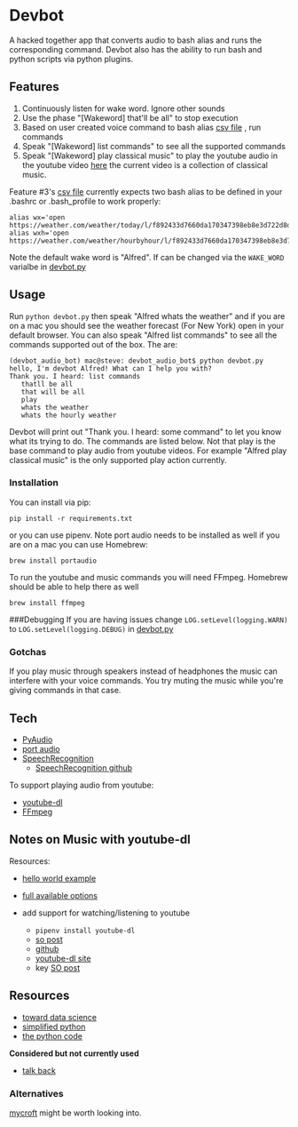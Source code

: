 # Devbot
A hacked together app that converts audio to bash alias and runs the corresponding 
command. Devbot also has the ability to run bash and python scripts via python 
plugins.


## Features
 1. Continuously listen for wake word. Ignore other sounds
 2. Use the phase "[Wakeword] that'll be all" to stop execution
 3. Based on user created voice command to bash alias [csv file](cmd_alias_map.csv)
 , run commands
 4. Speak "[Wakeword] list commands" to see all the supported commands
 5. Speak "[Wakeword] play classical music" to play the youtube audio
   in the youtube video [here](actions/youtube_playlists/classical.txt)
   the current video is a collection of classical music.
 
Feature #3's [csv file](cmd_alias_map.csv) currently expects two bash alias to be
defined in your .bashrc or .bash_profile to work properly:
```
alias wx='open https://weather.com/weather/today/l/f892433d7660da170347398eb8e3d722d8d362fe7dd15af16ce88324e1b96e70'
alias wxh='open https://weather.com/weather/hourbyhour/l/f892433d7660da170347398eb8e3d722d8d362fe7dd15af16ce88324e1b96e70'
```
Note the default wake word is "Alfred". If can be changed via the 
`WAKE_WORD` varialbe in [devbot.py](devbot.py)


## Usage 
Run `python devbot.py` then speak "Alfred whats the weather" and if you are on a
mac you should see the weather forecast (For New York) open in your default browser.
You can also speak "Alfred list commands" to see all the commands supported out of the
box. The are:
```
(devbot_audio_bot) mac@steve: devbot_audio_bot$ python devbot.py 
hello, I'm devbot Alfred! What can I help you with?
Thank you. I heard: list commands
   thatll be all
   that will be all
   play
   whats the weather
   whats the hourly weather
```
Devbot will print out "Thank you. I heard: some command" to let you know what
its trying to do. The commands are listed below. Not that play is the base command
to play audio from youtube videos. For example "Alfred play classical music" is
the only supported play action currently.

### Installation
You can install via pip: 
```
pip install -r requirements.txt
```
or you can use pipenv. Note port audio needs to be installed as well
if you are on a mac you can use Homebrew:
```
brew install portaudio
```
To run the youtube and music commands you will need FFmpeg. Homebrew
should be able to help there as well
```
brew install ffmpeg
```


###Debugging 
If you are having issues change `LOG.setLevel(logging.WARN)` to
`LOG.setLevel(logging.DEBUG)` in [devbot.py](devbot.py)


### Gotchas
If you play music through speakers instead of headphones the music
can interfere with your voice commands. You try muting the music while you're
giving commands in that case.

 
## Tech
 * [PyAudio](https://pypi.org/project/PyAudio/)
 * [port audio](http://www.portaudio.com/)
 * [SpeechRecognition](https://pypi.org/project/SpeechRecognition/) 
    * [SpeechRecognition github](https://github.com/Uberi/speech_recognition)

To support playing audio from youtube:
 * [youtube-dl](https://pypi.org/project/youtube_dl/)
 * [FFmpeg](https://ffmpeg.org/)
    
   

## Notes on Music with youtube-dl
Resources:
 * [hello world example](https://github.com/ytdl-org/youtube-dl/)
 * [full available options](https://github.com/ytdl-org/youtube-dl/blob/3e4cedf9e8cd3157df2457df7274d0c842421945/youtube_dl/YoutubeDL.py#L137-L312)


 * add support for watching/listening to youtube
    * `pipenv install youtube-dl`
    * [so post](https://unix.stackexchange.com/questions/160212/watch-youtube-videos-in-terminal)
    * [github](https://github.com/ytdl-org/youtube-dl/)
    * [youtube-dl site](http://ytdl-org.github.io/youtube-dl/about.html)
    * key [SO post](https://stackoverflow.com/questions/50876292/opencv-capture-online-video-for-further-processing-without-downloading-the-file/50881927#50881927)


 ## Resources
 * [toward data science](https://towardsdatascience.com/easy-speech-to-text-with-python-3df0d973b426)
 * [simplified python](https://www.simplifiedpython.net/speech-recognition-python/)
 * [the python code](https://www.thepythoncode.com/article/using-speech-recognition-to-convert-speech-to-text-python)

**Considered but not currently used**
 * [talk back](https://www.geeksforgeeks.org/convert-text-speech-python/)


### Alternatives
[mycroft](https://mycroft.ai/) might be worth looking into.